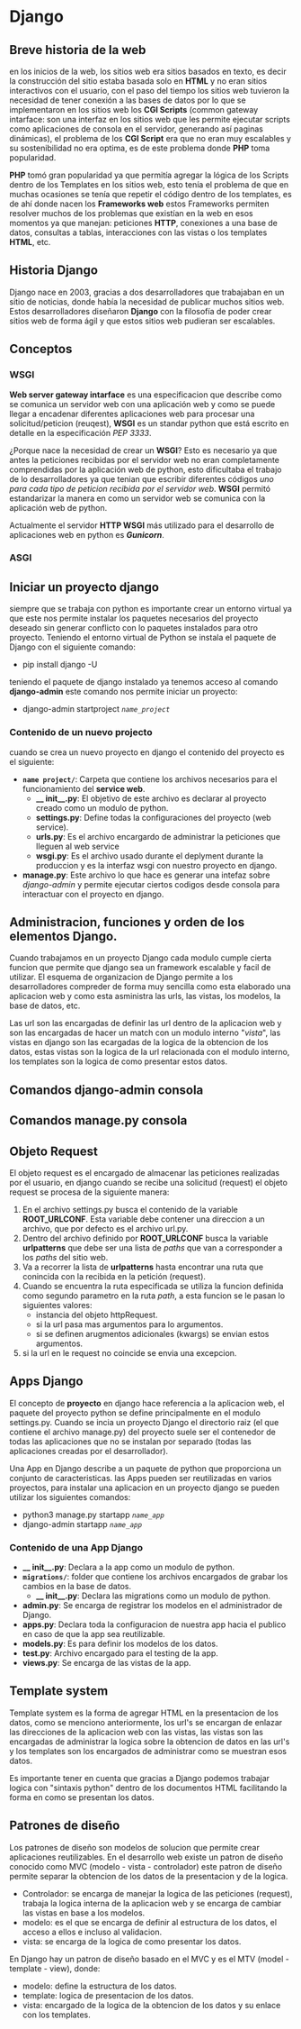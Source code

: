 # Django

## Breve historia de la web
en los inicios de la web, los sitios web era sitios basados en texto, es decir la construcción del sitio estaba basada solo en **HTML** y no eran sitios interactivos con el usuario, con el paso del tiempo los sitios web tuvieron la necesidad de tener conexión a las bases de datos por lo que se implementaron en los sitios web los **CGI Scripts** (common gateway intarface: son una interfaz en los sitios web que les permite ejecutar scripts como aplicaciones de consola en el servidor, generando así paginas dinámicas), el problema de los **CGI Script** era que no eran muy escalables y su sostenibilidad no era optima, es de este problema donde **PHP** toma popularidad.

**PHP** tomó gran popularidad ya que permitía agregar la lógica de los Scripts dentro de los Templates en los sitios web, esto tenía el problema de que en muchas ocasiones se tenía que repetir el código dentro de los templates, es de ahí donde nacen los **Frameworks web** estos Frameworks permiten resolver muchos de los problemas que existían en la web en esos momentos ya que manejan: peticiones **HTTP**, conexiones a una base de datos, consultas a tablas, interacciones con las vistas o los templates **HTML**, etc.

## Historia Django
Django nace en 2003, gracias a dos desarrolladores que trabajaban en un sitio de noticias, donde había la necesidad de publicar muchos sitios web. Estos desarrolladores diseñaron **Django** con la filosofía de poder crear sitios web de forma ágil y que estos sitios web pudieran ser escalables.

## Conceptos

### WSGI
**Web server gateway intarface** es una especificacion que describe como se comunica un servidor web con una aplicación web y como se puede llegar a encadenar diferentes aplicaciones web para procesar una solicitud/peticion (reuqest), **WSGI** es un standar python que está escrito en detalle en la especificación _PEP 3333_. 

¿Porque nace la necesidad de crear un **WSGI**? Esto es necesario ya que antes la peticiones recibidas por el servidor web no eran completamente comprendidas por la aplicación web de python, esto dificultaba el trabajo de lo desarrolladores ya que tenian que escribir diferentes códigos _uno para cada tipo de peticion recibida por el servidor web_. **WSGI** permitó estandarizar la manera en como un servidor web se comunica con la aplicación web de python.

Actualmente el servidor **HTTP WSGI** más utilizado para el desarrollo de aplicaciones web en python es **_Gunicorn_**.

### ASGI

## Iniciar un proyecto django
siempre que se trabaja con python es importante crear un entorno virtual ya que este nos permite instalar los paquetes necesarios del proyecto deseado sin generar conflicto con lo paquetes instalados para otro proyecto. Teniendo el entorno virtual de Python se instala el paquete de Django con el siguiente comando:

- pip install django -U

teniendo el paquete de django instalado ya tenemos acceso al comando **django-admin** este comando nos permite iniciar un proyecto:

- django-admin startproject  _`name_project`_

### Contenido de un nuevo projecto
cuando se crea un nuevo proyecto en django el contenido del proyecto es el siguiente:

- __`name project/`__: Carpeta que contiene los archivos necesarios para el funcionamiento del **service web**.
    - **__ init__.py**: El objetivo de este archivo es declarar al proyecto creado como un modulo de python.
    - __settings.py__:  Define todas la configuraciones del proyecto (web service).
    - __urls.py__: Es el archivo encargardo de administrar la peticiones que lleguen al web service
    - __wsgi.py__: Es el archivo usado durante el deplyment durante la produccion y es la interfaz wsgi con nuestro proyecto en django.
- __manage.py__: Este archivo lo que hace es generar una intefaz sobre _django-admin_ y permite ejecutar ciertos codigos desde consola para interactuar con el proyecto en django.

## Administracion, funciones y orden de los elementos Django.
Cuando trabajamos en un proyecto Django cada modulo cumple cierta funcion que permite que django sea un framework escalable y facil de utilizar. El esquema de organizacion de Django permite a los desarrolladores compreder de forma muy sencilla como esta elaborado una aplicacion web y como esta asministra las urls, las vistas, los modelos, la base de datos, etc.

Las url son las encargadas de definir las url dentro de la aplicacion web y son las encargadas de hacer un match con un modulo interno "_vista_", las vistas en django son las ecargadas de la logica de la obtencion de los datos, estas vistas son la logica de la url relacionada con el modulo interno, los templates son la logica de como presentar estos datos.

## Comandos django-admin consola

## Comandos manage.py consola

## Objeto Request
El objeto request es el encargado de almacenar las peticiones realizadas por el usuario, en django cuando se recibe una solicitud (request) el objeto request se procesa de la siguiente manera:
1. En el archivo settings.py busca el contenido de la variable **ROOT_URLCONF**. Esta variable debe contener una direccion a un archivo, que por defecto es el archivo url.py.
1. Dentro del archivo definido por **ROOT_URLCONF** busca la variable **urlpatterns** que debe ser una lista de _paths_ que van a corresponder a los _paths_ del sitio web.
1. Va a recorrer la lista de **urlpatterns** hasta encontrar una ruta que conincida con la recibida en la petición (request).
1. Cuando se encuentra la ruta especificada se utiliza la funcion definida como segundo parametro en la ruta _path_, a esta funcion se le pasan lo siguientes valores:
    - instancia del objeto httpRequest.
    - si la url pasa mas argumentos para lo argumentos.
    - si se definen arugmentos adicionales (kwargs) se envian estos argumentos.
1. si la url en le request no coincide se envia una excepcion.

## Apps Django
El concepto de **proyecto** en django hace referencia a la aplicacion web, el paquete del proyecto python se define principalmente en el modulo settings.py. Cuando se incia un proyecto Django el directorio raiz (el que contiene el archivo manage.py) del proyecto suele ser el contenedor de todas las aplicaciones que no se instalan por separado (todas las aplicaciones creadas por el desarrollador).

Una App en Django describe a un paquete de python que proporciona un conjunto de caracteristicas. las Apps pueden ser reutilizadas en varios proyectos, para instalar una aplicacion en un proyecto django se pueden utilizar los siguientes comandos:
- python3 manage.py startapp _`name_app`_
- django-admin startapp _`name_app`_

### Contenido de una App Django
- **__ init__.py**: Declara a la app como un modulo de python.
- __`migrations/`__: folder que contiene los archivos encargados de grabar los cambios en la base de datos.
    - **__ init__.py**: Declara las migrations como un modulo de python.
- **admin.py**: Se encarga de registrar los modelos en el administrador de Django.
- **apps.py**: Declara toda la configuracion de nuestra app hacia el publico en caso de que la app sea reutilizable.
- **models.py**: Es para definir los modelos de los datos.
- **test.py**: Archivo encargado para el testing de la app.
- **views.py**: Se encarga de las vistas de la app.

## Template system
Template system es la forma de agregar HTML en la presentacion de los datos, como se menciono anteriormente, los url's se encargan de enlazar las direcciones de la aplicacion web con las vistas, las vistas son las encargadas de administrar la logica sobre la obtencion de datos en las url's y los templates son los encargados de administrar como se muestran esos datos.

Es importante tener en cuenta que gracias a Django podemos trabajar logica con "sintaxis python" dentro de los documentos HTML facilitando la forma en como se presentan los datos.

## Patrones de diseño
Los patrones de diseño son modelos de solucion que permite crear aplicaciones reutilizables. En el desarrollo web existe un patron de diseño conocido como MVC (modelo - vista - controlador) este patron de diseño permite separar la obtencion de los datos de la presentacion y de la logica.
- Controlador: se encarga de manejar la logica de las peticiones (request), trabaja la logica interna de la aplicacion web y se encarga de cambiar las vistas en base a los modelos.
- modelo: es el que se encarga de definir al estructura de los datos, el acceso a ellos e incluso al validacion.
- vista: se encarga de la logica de como presentar los datos.

En Django hay un patron de diseño basado en el MVC y es el MTV (model - template - view), donde:
- modelo: define la estructura de los datos.
- template: logica de presentacion de los datos.
- vista: encargado de la logica de la obtencion de los datos y su enlace con los templates.



 



